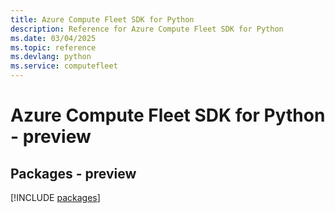 ```yaml
---
title: Azure Compute Fleet SDK for Python
description: Reference for Azure Compute Fleet SDK for Python
ms.date: 03/04/2025
ms.topic: reference
ms.devlang: python
ms.service: computefleet
---
```

# Azure Compute Fleet SDK for Python - preview
## Packages - preview
[!INCLUDE [packages](compute-fleet-index.md)]